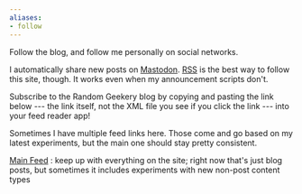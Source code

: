 ```yaml
---
aliases:
- follow
---
```


Follow the blog, and follow me personally on social networks.

<!--more-->

I automatically share new posts on [Mastodon](https://hackers.town/@randomgeek). [RSS](../card/RSS.md) is the best way to follow this site, though. It works even when my announcement scripts don't.

Subscribe to the Random Geekery blog by copying and pasting the link below --- the link itself, not the XML file you see if you click the link --- into your feed reader app!

<div class="alert note">

Sometimes I have multiple feed links here. Those come and go based on my latest experiments, but the main one should stay pretty consistent.

</div>

[Main Feed](/index.xml)
: keep up with everything on the site; right now that's just blog posts, but sometimes it includes experiments with new non-post content types
